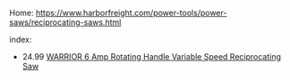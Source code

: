Home: https://www.harborfreight.com/power-tools/power-saws/reciprocating-saws.html

index:
- 24.99 [WARRIOR 6 Amp Rotating Handle Variable Speed Reciprocating Saw](https://www.harborfreight.com/power-tools/power-saws/reciprocating-saws/6-amp-rotating-handle-variable-speed-reciprocating-saw-57806.html)
